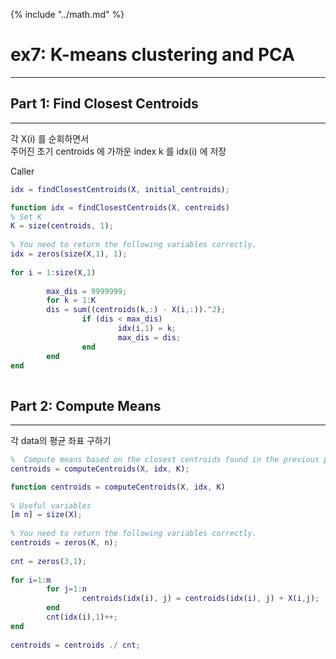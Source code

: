 {% include "../math.md" %}  


  
# ex7: K-means clustering and PCA  
---  
  
<!-- toc -->  

  
## Part 1: Find Closest Centroids   
---  
각 X(i) 를 순회하면서   
주어진 초기 centroids 에 가까운 index k 를 idx(i) 에 저장  
  
Caller    
  
```matlab  
idx = findClosestCentroids(X, initial_centroids);  
```  
  
```matlab  
function idx = findClosestCentroids(X, centroids)  
% Set K  
K = size(centroids, 1);  
  
% You need to return the following variables correctly.  
idx = zeros(size(X,1), 1);  
  
for i = 1:size(X,1)  
  
        max_dis = 9999999;  
        for k = 1:K  
		dis = sum((centroids(k,:) - X(i,:)).^2);  
                if (dis < max_dis)  
                        idx(i,1) = k;  
                        max_dis = dis;  
                end  
        end  
end  
  
```  
  
  
## Part 2: Compute Means   
---  
  
각 data의 평균 좌표 구하기  
  
```matlab  
%  Compute means based on the closest centroids found in the previous part.  
centroids = computeCentroids(X, idx, K);  
```  
  
```matlab  
function centroids = computeCentroids(X, idx, K)  
  
% Useful variables  
[m n] = size(X);  
  
% You need to return the following variables correctly.  
centroids = zeros(K, n);  
  
cnt = zeros(3,1);  
  
for i=1:m  
        for j=1:n  
                centroids(idx(i), j) = centroids(idx(i), j) + X(i,j);  
        end  
        cnt(idx(i),1)++;  
end  
  
centroids = centroids ./ cnt;  
```  
  
  
  
  
